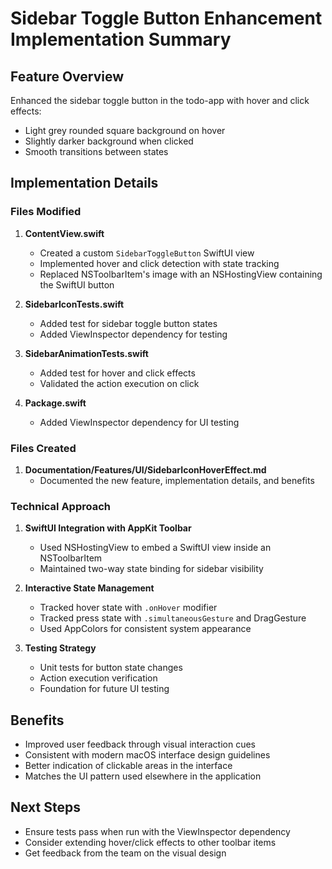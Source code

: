 # Sidebar Toggle Button Enhancement Implementation Summary

## Feature Overview
Enhanced the sidebar toggle button in the todo-app with hover and click effects:
- Light grey rounded square background on hover
- Slightly darker background when clicked
- Smooth transitions between states

## Implementation Details

### Files Modified
1. **ContentView.swift**
   - Created a custom `SidebarToggleButton` SwiftUI view
   - Implemented hover and click detection with state tracking
   - Replaced NSToolbarItem's image with an NSHostingView containing the SwiftUI button

2. **SidebarIconTests.swift**
   - Added test for sidebar toggle button states
   - Added ViewInspector dependency for testing

3. **SidebarAnimationTests.swift**
   - Added test for hover and click effects
   - Validated the action execution on click

4. **Package.swift**
   - Added ViewInspector dependency for UI testing

### Files Created
1. **Documentation/Features/UI/SidebarIconHoverEffect.md**
   - Documented the new feature, implementation details, and benefits

### Technical Approach
1. **SwiftUI Integration with AppKit Toolbar**
   - Used NSHostingView to embed a SwiftUI view inside an NSToolbarItem
   - Maintained two-way state binding for sidebar visibility

2. **Interactive State Management**
   - Tracked hover state with `.onHover` modifier
   - Tracked press state with `.simultaneousGesture` and DragGesture
   - Used AppColors for consistent system appearance

3. **Testing Strategy**
   - Unit tests for button state changes
   - Action execution verification
   - Foundation for future UI testing

## Benefits
- Improved user feedback through visual interaction cues
- Consistent with modern macOS interface design guidelines
- Better indication of clickable areas in the interface
- Matches the UI pattern used elsewhere in the application

## Next Steps
- Ensure tests pass when run with the ViewInspector dependency
- Consider extending hover/click effects to other toolbar items
- Get feedback from the team on the visual design
